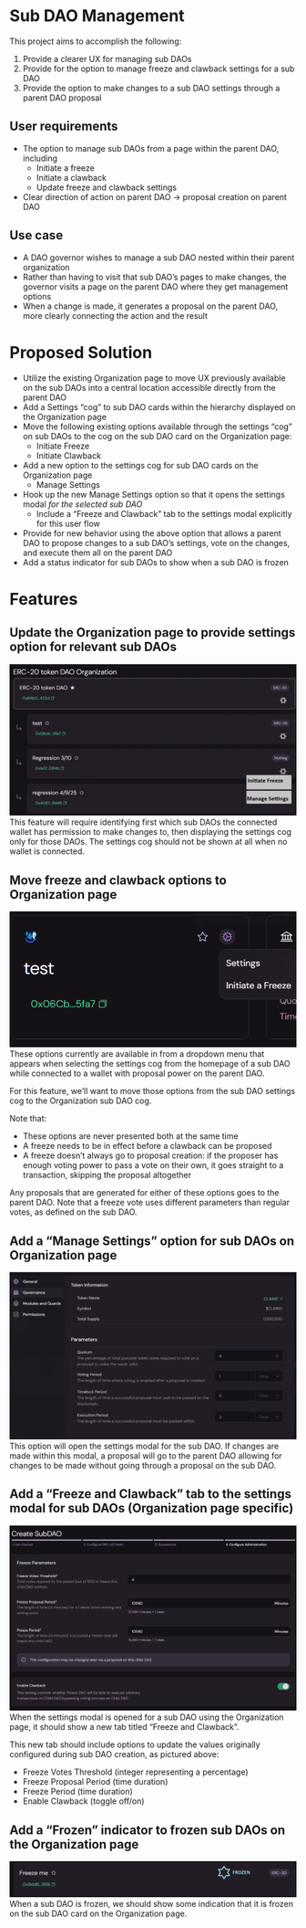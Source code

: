 
# Sub DAO Management
This project aims to accomplish the following:

1.  Provide a clearer UX for managing sub DAOs
2.  Provide for the option to manage freeze and clawback settings for a sub DAO
3.  Provide the option to make changes to a sub DAO settings through a parent DAO proposal

## User requirements

-   The option to manage sub DAOs from a page within the parent DAO, including
    -   Initiate a freeze
    -   Initiate a clawback
    -   Update freeze and clawback settings
-   Clear direction of action on parent DAO → proposal creation on parent DAO

## Use case

-   A DAO governor wishes to manage a sub DAO nested within their parent organization
-   Rather than having to visit that sub DAO’s pages to make changes, the governor visits a page on the parent DAO where they get management options
-   When a change is made, it generates a proposal on the parent DAO, more clearly connecting the action and the result

# Proposed Solution

-   Utilize the existing Organization page to move UX previously available on the sub DAOs into a central location accessible directly from the parent DAO
-   Add a Settings “cog” to sub DAO cards within the hierarchy displayed on the Organization page
-   Move the following existing options available through the settings “cog” on sub DAOs to the cog on the sub DAO card on the Organization page:
    -   Initiate Freeze
    -   Initiate Clawback
-   Add a new option to the settings cog for sub DAO cards on the Organization page
    -   Manage Settings
-   Hook up the new Manage Settings option so that it opens the settings modal _for the selected sub DAO_
    -   Include a “Freeze and Clawback” tab to the settings modal explicitly for this user flow
-   Provide for new behavior using the above option that allows a parent DAO to propose changes to a sub DAO’s settings, vote on the changes, and execute them all on the parent DAO
-   Add a status indicator for sub DAOs to show when a sub DAO is frozen

# Features

## Update the Organization page to provide settings option for relevant sub DAOs
![](assets/images/prd-example-1.png "prd-example-1.png")
This feature will require identifying first which sub DAOs the connected wallet has permission to make changes to, then displaying the settings cog only for those DAOs. The settings cog should not be shown at all when no wallet is connected.

## Move freeze and clawback options to Organization page
![](assets/images/prd-example-2.png "prd-example-2.png")
These options currently are available in from a dropdown menu that appears when selecting the settings cog from the homepage of a sub DAO while connected to a wallet with proposal power on the parent DAO.

For this feature, we’ll want to move those options from the sub DAO settings cog to the Organization sub DAO cog.

Note that:

-   These options are never presented both at the same time
-   A freeze needs to be in effect before a clawback can be proposed
-   A freeze doesn’t always go to proposal creation: if the proposer has enough voting power to pass a vote on their own, it goes straight to a transaction, skipping the proposal altogether

Any proposals that are generated for either of these options goes to the parent DAO. Note that a freeze vote uses different parameters than regular votes, as defined on the sub DAO.

## Add a “Manage Settings” option for sub DAOs on Organization page
![](assets/images/prd-example-3.png "prd-example-3.png")
This option will open the settings modal for the sub DAO. If changes are made within this modal, a proposal will go to the parent DAO allowing for changes to be made without going through a proposal on the sub DAO.

## Add a “Freeze and Clawback” tab to the settings modal for sub DAOs (Organization page specific)
![](assets/images/prd-example-4.png "prd-example-4.png")
When the settings modal is opened for a sub DAO using the Organization page, it should show a new tab titled “Freeze and Clawback”.

This new tab should include options to update the values originally configured during sub DAO creation, as pictured above:

-   Freeze Votes Threshold (integer representing a percentage)
-   Freeze Proposal Period (time duration)
-   Freeze Period (time duration)
-   Enable Clawback (toggle off/on)

## Add a “Frozen” indicator to frozen sub DAOs on the Organization page
![](assets/images/prd-example-5.png "prd-example-5.png")
When a sub DAO is frozen, we should show some indication that it is frozen on the sub DAO card on the Organization page.